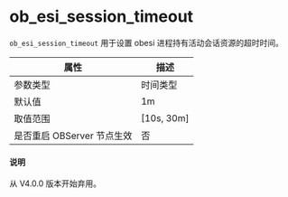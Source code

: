# ob_esi_session_timeout
`ob_esi_session_timeout` 用于设置 obesi 进程持有活动会话资源的超时时间。

| **属性** | **描述** |
| --- | --- |
| 参数类型 | 时间类型 |
| 默认值 | 1m |
| 取值范围 | [10s, 30m] |
| 是否重启 OBServer 节点生效 | 否 |

<main id="notice" type='explain'>
  <h4>说明</h4>
  <p>从 V4.0.0 版本开始弃用。</p>
</main>
